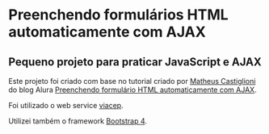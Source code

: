 # Preenchendo formulários HTML automaticamente com AJAX

## Pequeno projeto para praticar JavaScript e AJAX 

Este projeto foi criado com base no tutorial criado por [Matheus Castiglioni](https://blog.alura.com.br/author/matheus-castiglioni/)
do blog Alura [Preenchendo formulário HTML automaticamente com AJAX](https://blog.alura.com.br/preenchendo-formulario-html-automaticamente-com-ajax/).

Foi utilizado o web service [viacep](https://viacep.com.br/).

Utilizei também o framework [Bootstrap 4](https://getbootstrap.com/).